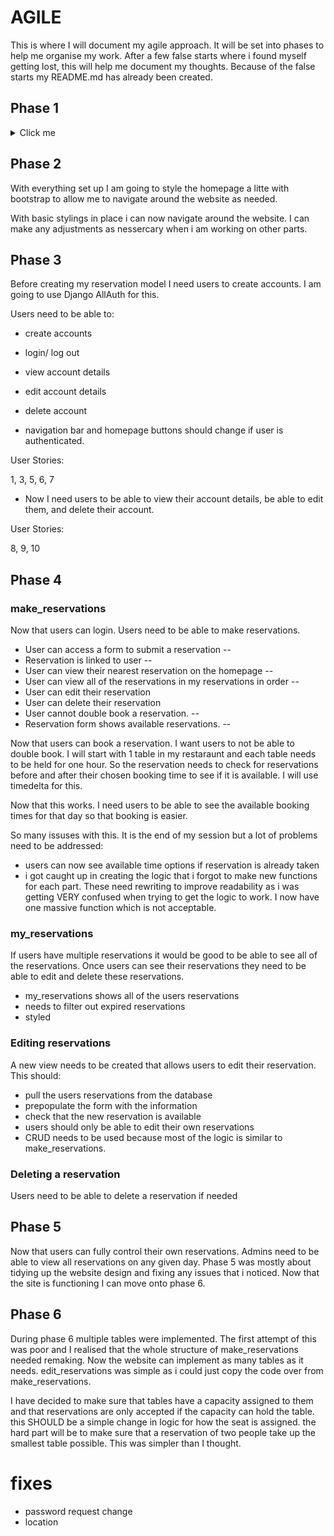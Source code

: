# AGILE

This is where I will document my agile approach. It will be set into phases to help me organise my work. After a few false starts where i found myself getting lost, this will help me document my thoughts. Because of the false starts my README.md has already been created. 

## Phase 1

<details>
<summary>Click me</summary>

- Setup repo.
- Create Django project.
- Install basic dependencies and add to requirements.
- Create procfile to deploy to Heroku.
- Create app on Heroku.
- Link GitHub repo to Heroku app.
- Test to deploy working project ASAP.
- Document project creation and deployment.
- Perform design thinking exercise for features to include in project.
- Add user stories to readme.
- Add wireframes to readme.
- Mock up initial database design and document in readme.
- List and link technologies used in readme. ------------------------------
- Use GitHub projects. Create user stories.

</details>

## Phase 2

With everything set up I am going to style the homepage a litte with bootstrap to allow me to navigate around the website as needed.

With basic stylings in place i can now navigate around the website. I can make any adjustments as nessercary when i am working on other parts.

## Phase 3 

Before creating my reservation model I need users to create accounts. I am going to use Django AllAuth for this.

Users need to be able to:
- create accounts 
- login/ log out
- view account details
- edit account details
- delete account

- navigation bar and homepage buttons should change if user is authenticated.

User Stories:

1, 3, 5, 6, 7

- Now I need users to be able to view their account details, be able to edit them, and delete their account.

User Stories:

8, 9, 10

## Phase 4 

### make_reservations

Now that users can login. Users need to be able to make reservations. 

- User can access a form to submit a reservation --
- Reservation is linked to user --
- User can view their nearest reservation on the homepage --
- User can view all of the reservations in my reservations in order --
- User can edit their reservation
- User can delete their reservation 
- User cannot double book a reservation. --
- Reservation form shows available reservations. -- 

Now that users can book a reservation. I want users to not be able to double book. I will start with 1 table in my restaraunt and each table needs to be held for one hour. So the reservation needs to check for reservations before and after their chosen booking time to see if it is available. I will use timedelta for this. 

Now that this works. I need users to be able to see the available booking times for that day so that booking is easier.

So many issuses with this. It is the end of my session but a lot of problems need to be addressed:

- users can now see available time options if reservation is already taken
- i got caught up in creating the logic that i forgot to make new functions for each part. These need rewriting to improve readability as i was getting VERY confused when trying to get the logic to work. I now have one massive function which is not acceptable.

### my_reservations

If users have multiple reservations it would be good to be able to see all of the reservations. Once users can see their reservations they need to be able to edit and delete these reservations. 

- my_reservations shows all of the users reservations
- needs to filter out expired reservations 
- styled

### Editing reservations 

A new view needs to be created that allows users to edit their reservation. This should:
- pull the users reservations from the database
- prepopulate the form with the information
- check that the new reservation is available
- users should only be able to edit their own reservations
- CRUD needs to be used because most of the logic is similar to make_reservations.

### Deleting a reservation 

Users need to be able to delete a reservation if needed

## Phase 5

Now that users can fully control their own reservations. Admins need to be able to view all reservations on any given day.
Phase 5 was mostly about tidying up the website design and fixing any issues that i noticed. Now that the site is functioning I can move onto phase 6.


## Phase 6 
During phase 6 multiple tables were implemented. The first attempt of this was poor and I realised that the whole structure of make_reservations needed remaking. Now the website can implement as many tables as it needs. edit_reservations was simple as i could just copy the code over from make_reservations.

I have decided to make sure that tables have a capacity assigned to them and that reservations are only accepted if the capacity can hold the table. this SHOULD be a simple change in logic for how the seat is assigned. the hard part will be to make sure that a reservation of two people take up the smallest table possible. This was simpler than I thought. 


# fixes
- password request change
- location




